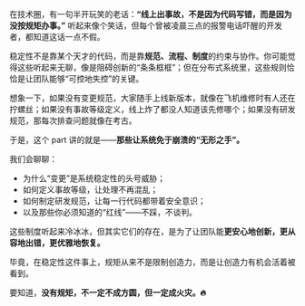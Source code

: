 在技术圈，有一句半开玩笑的老话：**“线上出事故，不是因为代码写错，而是因为没按规矩办事。”** 听起来像个笑话，但每个曾被凌晨三点的报警电话吓醒的开发者，都知道这话一点不假。

稳定性不是靠某个天才的代码，而是靠**规范、流程、制度**的约束与协作。你可能觉得这些听起来无聊，像是阻碍创新的“条条框框”；但在分布式系统里，这些规则恰恰是让团队能够“可控地失控”的关键。

想象一下，如果没有变更规范，大家随手上线新版本，就像在飞机维修时有人还在拧螺丝；如果没有事故等级定义，线上炸了都没人知道该先修哪个；如果没有研发规范，那每次排查问题就像在考古。

于是，这个 part 讲的就是——**那些让系统免于崩溃的“无形之手”。**

我们会聊聊：

- 为什么“变更”是系统稳定性的头号威胁；
- 如何定义事故等级，让处理不再混乱；
- 如何制定研发规范，让每一行代码都带着安全意识；
- 以及那些你必须知道的“红线”——不踩，不谈判。

这些制度听起来冷冰冰，但其实它们的存在，是为了让团队能**更安心地创新，更从容地出错，更优雅地恢复。**

毕竟，在稳定性这件事上，规矩从来不是限制创造力，而是让创造力有机会活着被看到。

要知道，**没有规矩，不一定不成方圆，但一定成火灾。🔥**
